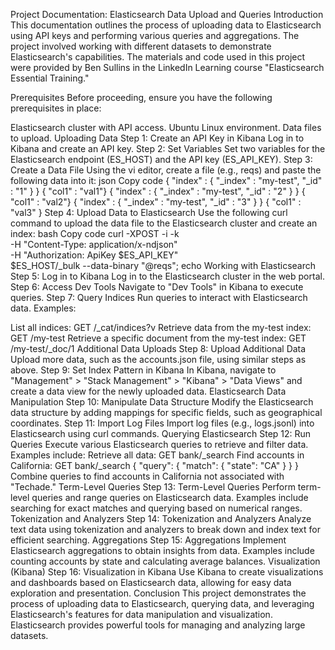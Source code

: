 Project Documentation: Elasticsearch Data Upload and Queries
Introduction
This documentation outlines the process of uploading data to Elasticsearch using API keys and performing various queries and aggregations. The project involved working with different datasets to demonstrate Elasticsearch's capabilities. The materials and code used in this project were provided by Ben Sullins in the LinkedIn Learning course "Elasticsearch Essential Training."

Prerequisites
Before proceeding, ensure you have the following prerequisites in place:

Elasticsearch cluster with API access.
Ubuntu Linux environment.
Data files to upload.
Uploading Data
Step 1: Create an API Key in Kibana
Log in to Kibana and create an API key.
Step 2: Set Variables
Set two variables for the Elasticsearch endpoint (ES_HOST) and the API key (ES_API_KEY).
Step 3: Create a Data File
Using the vi editor, create a file (e.g., reqs) and paste the following data into it:
json
Copy code
{ "index" : { "_index" : "my-test", "_id" : "1" } }
{ "col1" : "val1"}
{ "index" : { "_index" : "my-test", "_id" : "2" } }
{ "col1" : "val2"}
{ "index" : { "_index" : "my-test", "_id" : "3" } }
{ "col1" : "val3" }
Step 4: Upload Data to Elasticsearch
Use the following curl command to upload the data file to the Elasticsearch cluster and create an index:
bash
Copy code
curl -XPOST -i -k \
-H "Content-Type: application/x-ndjson" \
-H "Authorization: ApiKey $ES_API_KEY" \
$ES_HOST/_bulk --data-binary "@reqs"; echo
Working with Elasticsearch
Step 5: Log in to Kibana
Log in to the Elasticsearch cluster in the web portal.
Step 6: Access Dev Tools
Navigate to "Dev Tools" in Kibana to execute queries.
Step 7: Query Indices
Run queries to interact with Elasticsearch data. Examples:

List all indices: GET /_cat/indices?v
Retrieve data from the my-test index: GET /my-test
Retrieve a specific document from the my-test index: GET /my-test/_doc/1
Additional Data Uploads
Step 8: Upload Additional Data
Upload more data, such as the accounts.json file, using similar steps as above.
Step 9: Set Index Pattern in Kibana
In Kibana, navigate to "Management" > "Stack Management" > "Kibana" > "Data Views" and create a data view for the newly uploaded data.
Elasticsearch Data Manipulation
Step 10: Manipulate Data Structure
Modify the Elasticsearch data structure by adding mappings for specific fields, such as geographical coordinates.
Step 11: Import Log Files
Import log files (e.g., logs.jsonl) into Elasticsearch using curl commands.
Querying Elasticsearch
Step 12: Run Queries
Execute various Elasticsearch queries to retrieve and filter data. Examples include:
Retrieve all data: GET bank/_search
Find accounts in California: GET bank/_search { "query": { "match": { "state": "CA" } } }
Combine queries to find accounts in California not associated with "Techade."
Term-Level Queries
Step 13: Term-Level Queries
Perform term-level queries and range queries on Elasticsearch data. Examples include searching for exact matches and querying based on numerical ranges.
Tokenization and Analyzers
Step 14: Tokenization and Analyzers
Analyze text data using tokenization and analyzers to break down and index text for efficient searching.
Aggregations
Step 15: Aggregations
Implement Elasticsearch aggregations to obtain insights from data. Examples include counting accounts by state and calculating average balances.
Visualization (Kibana)
Step 16: Visualization in Kibana
Use Kibana to create visualizations and dashboards based on Elasticsearch data, allowing for easy data exploration and presentation.
Conclusion
This project demonstrates the process of uploading data to Elasticsearch, querying data, and leveraging Elasticsearch's features for data manipulation and visualization. Elasticsearch provides powerful tools for managing and analyzing large datasets.

